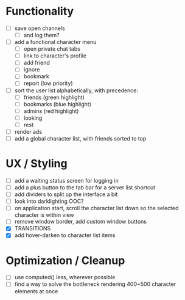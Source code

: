 # Functionality
- [ ] save open channels
  - [ ] and log them?
- [ ] add a functional character menu
  - [ ] open private chat tabs
  - [ ] link to character's profile
  - [ ] add friend
  - [ ] ignore
  - [ ] bookmark
  - [ ] report (low priority)
- [ ] sort the user list alphabetically, with precedence:
  - [ ] friends (green highlight)
  - [ ] bookmarks (blue highlight)
  - [ ] admins (red highlight)
  - [ ] looking
  - [ ] rest
- [ ] render ads
- [ ] add a global character list, with friends sorted to top

# UX / Styling
- [ ] add a waiting status screen for logging in
- [ ] add a plus button to the tab bar for a server list shortcut
- [ ] add dividers to split up the interface a bit
- [ ] look into darklighting OOC?
- [ ] on application start, scroll the character list down so the selected character is within view
- [ ] remove window border, add custom window buttons
- [x] TRANSITIONS
- [x] add hover-darken to character list items

# Optimization / Cleanup
- [ ] use computed() less, wherever possible
- [ ] find a way to solve the bottleneck rendering 400~500 character elements at once
